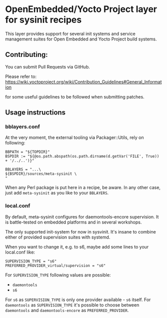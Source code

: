 OpenEmbedded/Yocto Project layer for sysinit recipes
====================================================

This layer provides support for several init systems and service management
suites for Open Embedded and Yocto Project build systems.

Contributing:
-------------

You can submit Pull Requests via GitHub.

Please refer to:
https://wiki.yoctoproject.org/wiki/Contribution_Guidelines#General_Information

for some useful guidelines to be followed when submitting patches.

Usage instructions
------------------

### bblayers.conf

At the very moment, the external tooling via Packager::Utils, rely on following:

    BBPATH = "${TOPDIR}"
    BSPDIR := "${@os.path.abspath(os.path.dirname(d.getVar('FILE', True)) + '/../..')}"
    
    BBLAYERS = "...\
    ${BSPDIR}/sources/meta-sysinit \
    "
When any Perl package is put here in a recipe, be aware. In any other case, just add `meta-sysinit` as you like to your `BBLAYERS`.

### local.conf

By default, meta-sysinit configures for daemontools-encore supervision. It is battle-tested on embedded platforms and in several workshops.

The only supported init-system for now in sysvinit. It's insane to combine either of provided supervision suites with systemd.

When you want to change it, e.g. to s6, maybe add some lines to your local.conf like:

    SUPERVISION_TYPE = "s6"
    PREFERRED_PROVIDER_virtual/supervision = "s6"

For `SUPERVISION_TYPE` following values are possible:
* `daemontools`
* `s6`

For `s6` as `SUPERVISION_TYPE` is only one provider available - `s6` itself. For `daemontools` as `SUPERVISION_TYPE` it's possible to choose between `daemontools` and `daemontools-encore` as `PREFERRED_PROVIDER`.
